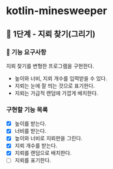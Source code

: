 # kotlin-minesweeper
## 🚀 1단계 - 지뢰 찾기(그리기)
### 🎯 기능 요구사항
지뢰 찾기를 변형한 프로그램을 구현한다.

- 높이와 너비, 지뢰 개수를 입력받을 수 있다.
- 지뢰는 눈에 잘 띄는 것으로 표기한다.
- 지뢰는 가급적 랜덤에 가깝게 배치한다.

### 구현할 기능 목록
- [x] 높이를 받는다. 
- [x] 너비를 받는다.
- [x] 높이와 너비로 지뢰판을 그린다.
- [x] 지뢰 개수를 받는다.
- [x] 지뢰를 랜덤으로 배치한다.
- [ ] 지뢰를 표기한다.
